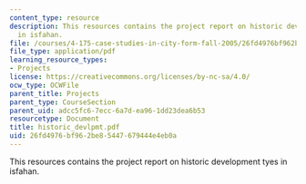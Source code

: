 ```yaml
---
content_type: resource
description: This resources contains the project report on historic development tyes
  in isfahan.
file: /courses/4-175-case-studies-in-city-form-fall-2005/26fd4976bf962be85447679444e4eb0a_historic_devlpmt.pdf
file_type: application/pdf
learning_resource_types:
- Projects
license: https://creativecommons.org/licenses/by-nc-sa/4.0/
ocw_type: OCWFile
parent_title: Projects
parent_type: CourseSection
parent_uid: adcc5fc6-7ecc-6a7d-ea96-1dd23dea6b53
resourcetype: Document
title: historic_devlpmt.pdf
uid: 26fd4976-bf96-2be8-5447-679444e4eb0a
---
```

This resources contains the project report on historic development tyes in isfahan.